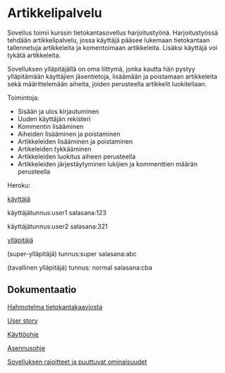 # Artikkelipalvelu

Sovellus toimii kurssin tietokantasovellus harjoitustyönä. Harjoitustyössä tehdään artikkelipalvelu, jossa käyttäjä pääsee lukemaan tietokantaan tallennetuja artikkeleita ja komentoimaan artikkeleita. Lisäksi käyttäjä voi tykätä artikkeleita.

Sovelluksen ylläpitäjällä on oma liittymä, jonka kautta hän pystyy ylläpitämään käyttäjien jäsentietoja, lisäämään ja poistamaan artikkeleita sekä määrittelemään aiheita, joiden perusteella artikkelit luokitellaan.

Toimintoja: 
- Sisään ja ulos kirjautuminen
- Uuden käyttäjän rekisteri
- Kommentin lisääminen
- Aiheiden lisääminen ja poistaminen
- Artikkeleiden lisääminen ja poistaminen
- Artikeleiden tykkääminen
- Artikkeleiden luokitus aiheen perusteella
- Artikkeleiden järjestäytyminen lukijien ja kommenttien määrän perusteella


Heroku:

[käyttäjä](https://tsoha-python-elokuvaforuumi.herokuapp.com/1/)

käyttäjätunnus:user1 salasana:123

käyttäjätunnus:user2  salasana:321

[ylläpitäjä](https://tsoha-python-elokuvaforuumi.herokuapp.com/admin/)

(super-ylläpitäjä) tunnus:super  salasana:abc

(tavallinen ylläpitäjä) tunnus: normal  salasana:cba

## Dokumentaatio

[Hahmotelma tietokantakaaviosta](https://github.com/yumoL/moviesComment/blob/master/dokumentaatio/tietokankaavio.md)

[User story](https://github.com/yumoL/moviesComment/blob/master/dokumentaatio/userStory.md)

[Käyttöohje](https://github.com/yumoL/learningProgramming/blob/master/dokumentaatio/k%C3%A4ytt%C3%B6ohje.md)

[Asennusohje](https://github.com/yumoL/learningProgramming/blob/master/dokumentaatio/asennusohje.md)

[Sovelluksen rajoitteet ja puuttuvat ominaisuudet](https://github.com/yumoL/learningProgramming/blob/master/dokumentaatio/rajoitteet.md)



